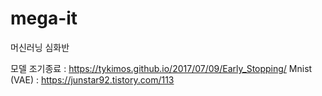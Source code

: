 # mega-it
머신러닝 심화반

모델 조기종료 : https://tykimos.github.io/2017/07/09/Early_Stopping/
Mnist (VAE) : https://junstar92.tistory.com/113
